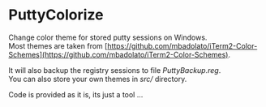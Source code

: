 # PuttyColorize

Change color theme for stored putty sessions on Windows.  
Most themes are taken from [https://github.com/mbadolato/iTerm2-Color-Schemes](https://github.com/mbadolato/iTerm2-Color-Schemes).

It will also backup the registry sessions to file _PuttyBackup.reg_.  
You can also store your own themes in _src/_ directory.

Code is provided as it is, its just a tool ...
